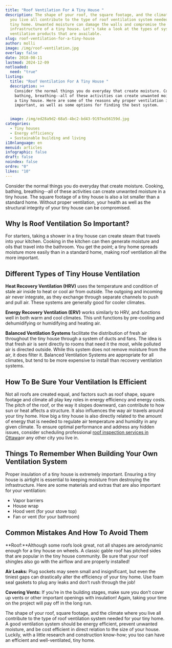 ```yaml
---
title: "Roof Ventilation For A Tiny House "
description: The shape of your roof, the square footage, and the climate where
  you live all contribute to the type of roof ventilation system needed for your
  tiny home. Unwanted moisture can damage the walls and compromise the
  infrastructure of a tiny house. Let's take a look at the types of systems and
  ventilation products that are available.
slug: roof-ventilation-for-a-tiny-house
author: molli
image: /img/roof-ventilation.jpg
overlay: false
date: 2018-08-11
lastmod: 2024-12-09
notloaded:
  need: "true"
listing:
  title: "Roof Ventilation For A Tiny House "
  description: >+
    Consider the normal things you do everyday that create moisture. Cooking,
    bathing, breathing--all of these activities can create unwanted moisture in
    a tiny house. Here are some of the reasons why proper ventilation is so
    important, as well as some options for finding the best system. 


  image: /img/ed28a9d2-68a5-4bc2-bd43-9197ea56159d.jpg
categories:
  - Tiny houses
  - Energy efficiency
  - Sustainable building and living
i18nlanguage: en
menuid: articles
infographic: false
draft: false
noindex: false
ordre: "0"
likes: "10"
---
```

Consider the normal things you do everyday that create moisture. Cooking, bathing, breathing--all of these activities can create unwanted moisture in a tiny house. The square footage of a tiny house is also a lot smaller than a standard home. Without proper ventilation, your health as well as the structural integrity of your tiny house can be compromised.

## Why Is Roof Ventilation So Important?

For starters, taking a shower in a tiny house can create steam that travels into your kitchen. Cooking in the kitchen can then generate moisture and oils that travel into the bathroom. You get the point; a tiny home spreads moisture more easily than in a standard home, making roof ventilation all the more important.

## Different Types of Tiny House Ventilation

**Heat Recovery Ventilation (HRV)** uses the temperature and condition of stale air inside to heat or cool air from outside. The outgoing and incoming air never integrate, as they exchange through separate channels to push and pull air. These systems are generally good for cooler climates.

**Energy Recovery Ventilation (ERV)** works similarly to HRV, and functions well in both warm and cool climates. This unit functions by pre-cooling and dehumidifying or humidifying and heating air.

**Balanced Ventilation Systems** facilitate the distribution of fresh air throughout the tiny house through a system of ducts and fans. The idea is that fresh air is sent directly to rooms that need it the most, while polluted air is directed outside. While this system does not remove moisture from the air, it does filter it. Balanced Ventilation Systems are appropriate for all climates, but tend to be more expensive to install than recovery ventilation systems.

## How To Be Sure Your Ventilation Is Efficient

Not all roofs are created equal, and factors such as roof shape, square footage and climate all play key roles in energy efficiency and energy costs. The pitch of the roof, or the way it slopes downward, can contribute to how sun or heat affects a structure. It also influences the way air travels around your tiny home. How big a tiny house is also directly related to the amount of energy that is needed to regulate air temperature and humidity in any given climate. To ensure optimal performance and address any hidden issues, consider scheduling professional [roof inspection services in Ottawa](https://specialroofingottawa.ca/)or any other city you live in.

## Things To Remember When Building Your Own Ventilation System

Proper insulation of a tiny house is extremely important. Ensuring a tiny house is airtight is essential to keeping moisture from destroying the infrastructure. Here are some materials and extras that are also important for your ventilation: 

* Vapor barriers 
* House wrap 
* Hood vent (for your stove top)
* Fan or vent (for your bathroom)

## Common Mistakes And How To Avoid Them

**Roof:**Although some roofs look great, not all shapes are aerodynamic enough for a tiny house on wheels. A classic gable roof has pitched sides that are popular in the tiny house community. Be sure that your roof shingles also go with the airflow and are properly installed!

**Air Leaks:** Plug sockets may seem small and insignificant, but even the tiniest gaps can drastically alter the efficiency of your tiny home. Use foam seal gaskets to plug any leaks and don’t rush through the job!

**Covering Vents:** If you’re in the building stages, make sure you don’t cover up vents or other important openings with insulation! Again, taking your time on the project will pay off in the long run.

The shape of your roof, square footage, and the climate where you live all contribute to the type of roof ventilation system needed for your tiny home. A good ventilation system should be energy efficient, prevent unwanted moisture, and be cost efficient in direct relation to the size of your house. Luckily, with a little research and construction know-how; you too can have an efficient and well-ventilated, tiny home.